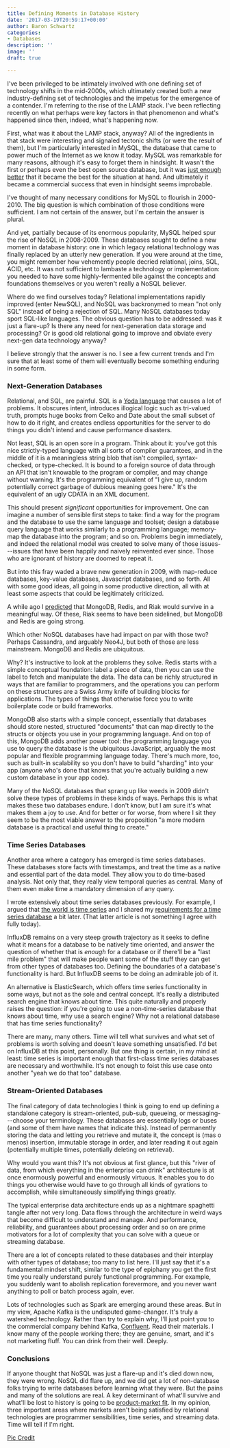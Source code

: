 ```yaml
---
title: Defining Moments in Database History
date: '2017-03-19T20:59:17+00:00'
author: Baron Schwartz
categories:
- Databases
description: ''
image: ''
draft: true

---
```

I've been privileged to be intimately involved with one defining set of technology shifts in the mid-2000s, which ultimately created both a new industry-defining set of technologies and the impetus for the emergence of a contender. I'm referring to the rise of the LAMP stack. I've been reflecting recently on what perhaps were key factors in that phenomenon and what's happened since then, indeed, what's happening now.

First, what was it about the LAMP stack, anyway? All of the ingredients in that stack were interesting and signaled tectonic shifts (or were the result of them), but I'm particularly interested in MySQL, the database that came to power much of the Internet as we know it today. MySQL was remarkable for many reasons, although it's easy to forget them in hindsight. It wasn't the first or perhaps even the best open source database, but it was [just enough better](/blog/just-enough-better) that it became the best for the situation at hand. And ultimately it became a commercial success that even in hindsight seems improbable.

I've thought of many necessary conditions for MySQL to flourish in 2000-2010. The big question is which combination of those conditions were sufficient. I am not certain of the answer, but I'm certain the answer is plural.

And yet, partially because of its enormous popularity, MySQL helped spur the rise of NoSQL in 2008-2009. These databases sought to define a new moment in database history: one in which legacy relational technology was finally replaced by an utterly new generation. If you were around at the time, you might remember how vehemently people decried relational, joins, SQL, ACID, etc. It was not sufficient to lambaste a technology or implementation: you needed to have some highly-fermented bile against the concepts and foundations themselves or you weren't really a NoSQL believer.

Where do we find ourselves today? Relational implementations rapidly improved (enter NewSQL), and NoSQL was backronymed to mean "not only SQL" instead of being a rejection of SQL. Many NoSQL databases today sport SQL-like languages. The obvious question has to be addressed: was it just a flare-up? Is there any need for next-generation data storage and processing? Or is good old relational going to improve and obviate every next-gen data technology anyway?

I believe strongly that the answer is no. I see a few current trends and I'm sure that at least some of them will eventually become something enduring in some form.

### Next-Generation Databases

Relational, and SQL, are painful. SQL is a [Yoda language](/blog/2013/02/01/if-yoda-you-were-sql-you-would-invent/) that causes a lot of problems. It obscures intent, introduces illogical logic such as tri-valued truth, prompts huge books from Celko and Date about the small subset of how to do it right, and creates endless opportunities for the server to do things you didn't intend and cause performance disasters.

Not least, SQL is an open sore in a program. Think about it: you've got this nice strictly-typed language with all sorts of compiler guarantees, and in the middle of it is a meaningless string blob that isn't compiled, syntax-checked, or type-checked. It is bound to a foreign source of data through an API that isn't knowable to the program or compiler, and may change without warning. It's the programming equivalent of "I give up, random potentially correct garbage of dubious meaning goes here." It's the equivalent of an ugly CDATA in an XML document.

This should present _significant_ opportunities for improvement. One can imagine a number of sensible first steps to take: find a way for the program and the database to use the same language and toolset; design a database query language that works similarly to a programming language; memory-map the database into the program; and so on. Problems begin immediately, and indeed the relational model was created to solve many of those issues---issues that have been happily and naively reinvented ever since. Those who are ignorant of history are doomed to repeat it.

But into this fray waded a brave new generation in 2009, with map-reduce databases, key-value databases, Javascript databases, and so forth. All with some good ideas, all going in some productive direction, all with at least some aspects that could be legitimately criticized.

A while ago I [predicted](/blog/2013/01/10/bold-predictions-on-which-nosql-databases-will-survive/) that MongoDB, Redis, and Riak would survive in a meaningful way. Of these, Riak seems to have been sidelined, but MongoDB and Redis are going strong.

Which other NoSQL databases have had impact on par with those two? Perhaps Cassandra, and arguably Neo4J, but both of those are less mainstream. MongoDB and Redis are ubiquitous.

Why? It's instructive to look at the problems they solve. Redis starts with a simple conceptual foundation: label a piece of data, then you can use the label to fetch and manipulate the data. The data can be richly structured in ways that are familiar to programmers, and the operations you can perform on these structures are a Swiss Army knife of building blocks for applications. The types of things that otherwise force you to write boilerplate code or build frameworks.

MongoDB also starts with a simple concept, essentially that databases should store nested, structured "documents" that can map directly to the structs or objects you use in your programming language. And on top of this, MongoDB adds another power tool: the programming language you use to query the database is the ubiquitous JavaScript, arguably the most popular and flexible programming language today. There's much more, too, such as built-in scalability so you don't have to build "sharding" into your app (anyone who's done that knows that you're actually building a new custom database in your app code).

Many of the NoSQL databases that sprang up like weeds in 2009 didn't solve these types of problems in these kinds of ways. Perhaps this is what makes these two databases endure. I don't know, but I am sure it's what makes them a joy to use. And for better or for worse, from where I sit they seem to be the most viable answer to the proposition "a more modern database is a practical and useful thing to create."

### Time Series Databases

Another area where a category has emerged is time series databases. These databases store facts with timestamps, and treat the time as a native and essential part of the data model. They allow you to do time-based analysis. Not only that, they really view temporal queries as central. Many of them even make time a mandatory dimension of any query.

I wrote extensively about time series databases previously. For example, I argued that [the world is time series](/blog/2014/03/02/time-series-databases-influxdb/) and I shared my [requirements for a time series database](/blog/2014/06/08/time-series-database-requirements/) a bit later. (That latter article is not something I agree with fully today).

InfluxDB remains on a very steep growth trajectory as it seeks to define what it means for a database to be natively time oriented, and answer the question of whether that is _enough_ for a database or if there'll be a "last mile problem" that will make people want some of the stuff they can get from other types of databases too. Defining the boundaries of a database's functionality is hard. But InfluxDB seems to be doing an admirable job of it.

An alternative is ElasticSearch, which offers time series functionality in some ways, but not as the sole and central concept. It's really a distributed search engine that knows about time. This quite naturally and properly raises the question: if you're going to use a non-time-series database that knows about time, why use a search engine? Why not a relational database that has time series functionality?

There are many, many others. Time will tell what survives and what set of problems is worth solving and doesn't leave something unsatisfied. I'd bet on InfluxDB at this point, personally. But one thing is certain, in my mind at least: time series is important enough that first-class time series databases are necessary and worthwhile. It's not enough to foist this use case onto another "yeah we do that too" database.

### Stream-Oriented Databases

The final category of data technologies I think is going to end up defining a standalone category is stream-oriented, pub-sub, queueing, or messaging---choose your terminology. These databases are essentially logs or buses (and some of them have names that indicate this). Instead of permanently storing the data and letting you retrieve and mutate it, the concept is (mas o menos) insertion, immutable storage in order, and later reading it out again (potentially multiple times, potentially deleting on retrieval).

Why would you want this? It's not obvious at first glance, but this "river of data, from which everything in the enterprise can drink" architecture is at once enormously powerful and enormously virtuous. It enables you to do things you otherwise would have to go through all kinds of gyrations to accomplish, while simultaneously simplifying things greatly.

The typical enterprise data architecture ends up as a nightmare spaghetti tangle after not very long. Data flows through the architecture in weird ways that become difficult to understand and manage. And performance, reliability, and guarantees about processing order and so on are prime motivators for a lot of complexity that you can solve with a queue or streaming database.

There are a lot of concepts related to these databases and their interplay with other types of database; too many to list here. I'll just say that it's a fundamental mindset shift, similar to the type of epiphany you get the first time you really understand purely functional programming. For example, you suddenly want to abolish replication forevermore, and you never want anything to poll or batch process again, ever.

Lots of technologies such as Spark are emerging around these areas. But in my view, Apache Kafka is the undisputed game-changer. It's truly a watershed technology. Rather than try to explain why, I'll just point you to the commercial company behind Kafka, [Confluent](https://www.confluent.io/). Read their materials. I know many of the people working there; they are genuine, smart, and it's not marketing fluff. You can drink from their well. Deeply.

### Conclusions

If anyone thought that NoSQL was just a flare-up and it's died down now, they were wrong. NoSQL did flare up, and we did get a lot of non-database folks trying to write databases before learning what they were. But the pains and many of the solutions are real. A key determinant of what'll survive and what'll be lost to history is going to be [product-market fit](/blog/product-market-fit/). In my opinion, three important areas where markets aren't being satisfied by relational technologies are programmer sensibilities, time series, and streaming data. Time will tell if I'm right.

[Pic Credit](https://pixabay.com/en/crossroads-confusion-dilemma-1580168/)